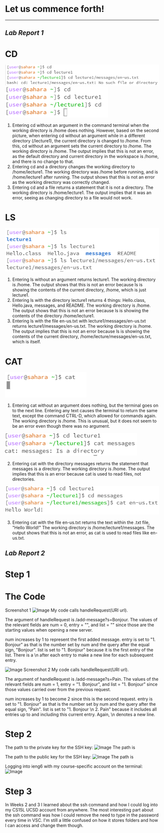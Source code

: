 # Let us commence forth!
---
*Lab Report 1*
---
# CD
![Image](cdScreenshot.PNG)
![Image](cdRetry.PNG) 
1. Entering cd without an argument in the command terminal when the working directory is /home does nothing. However, based on the second picture, when entering cd   without an argument while in a different directory (/lecture1), the current directory is changed to /home. From this, cd without an argument sets the current       directory to /home. The working directory is /home.
  The output implies that this is not an error, as the default directory and current directory in the
  workspace is /home, and there is no change to that.
2. Entering cd and a directory changes the working directory to /home/lecture1. The working directory
  was /home before running, and is /home/lecture1 after running. The output shows that this is not an
  error as the working directory was correctly changed.
3. Entering cd and a file returns a statement that it is not a directory. The working directory is
  /home/lecture1. The output implies that it was an error, seeing as changing directory to a file would not work.


# LS
![Image](lsScreenshot.PNG)

1. Entering ls without an argument returns lecture1. The working directory is /home. The output
  shows that this is not an error because ls is showing the contents of the current directory,
  /home, which is just lecture1.
2. Entering ls with the directory lecture1 returns 4 things: Hello.class, Hello.java, messages,
  and README. The working directory is /home. The output shows that this is not an error because
  ls is showing the contents of the directory /home/lecture1.
3. Entering ls with the file en-us.txt with lecture1/messages/en-us.txt returns
  lecture1/messages/en-us.txt. The working directory is /home. The output implies that this is not
  an error because ls is showing the contents of the current directory,
  /home/lecture/messages/en-us.txt, which is itself.


# CAT
![Image](catNoarg.PNG)

1. Entering cat without an argument does nothing, but the terminal goes on to the next line.
  Entering any text causes the terminal to return the same text, except the command CTRL-D,
  which allowed for commands again. The working directory is /home. This is unusual, but it
  does not seem to be an error even though there was no argument.

![Image](catDirectory.PNG)

2. Entering cat with the directory messages returns the statement that messages is a directory.
  The working directory is /home. The output implies that this is an error because cat is used
  to read files, not directories.

![Image](catFile.PNG)

3. Entering cat with the file en-us.txt returns the text within the .txt file, "Hello World!"
  The working directory is /home/lecture1/messages. The output shows that this is not an error,
  as cat is used to read files like en-us.txt.



*Lab Report 2*
---
# Step 1

# The Code
Screenshot 1
![Image]() 
My code calls handleRequest(URI url).

The argument of handleRequest is /add-message?s=Bonjour.
The values of the relevant fields are num = 0, entry = "", and list = "" since those are the starting values when opening a new server.

num increases by 1 to represent the first added message. entry is set to "1. Bonjour" as that is the number set by num and the query after the equal sign, "Bonjour". list is set to "1. Bonjour" because it is the first entry of the list. There is a \n after each entry to make a new line for each subsequent entry.

![Image]()
Screenshot 2
My code calls handleRequest(URI url).

The argument of handleRequest is /add-message?s=Pain.
The values of the relevant fields are num = 1, entry = "1. Bonjour", and list = "1. Bonjour" since those values carried over from the previous request.

num increases by 1 to become 2 since this is the second request. entry is set to "1. Bonjour" as that is the number set by num and the query after the equal sign, "Pain". list is set to "1. Bonjour \n 2. Pain" because it includes all entries up to and including this current entry. Again, \n denotes a new line.


# Step 2
The path to the private key for the SSH key:
![Image]()
The path is 

The path to the public key for the SSH key:
![Image]()
The path is 

Logging into ieng6 with my course-specific account on the terminal:
![Image]()

# Step 3
In Weeks 2 and 3 I learned about the ssh command and how I could log into my CS15L UCSD account from anywhere. The most interesting part about the ssh command was how I could remove the need to type in the password every time in VSC. I'm still a little confused on how it stores folders and how I can access and change them though.
